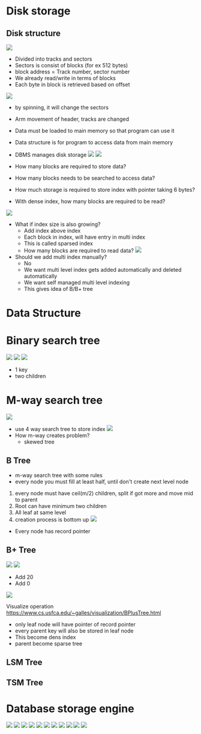 # Disk storage
## Disk structure 
![](assets/disk-structure.png)
- Divided into tracks and sectors
- Sectors is consist of blocks (for ex 512 bytes)
- block address = Track number, sector number
- We already read/write in terms of blocks
- Each byte in block is retrieved based on offset

![](assets/disk-read.png)
- by spinning, it will change the sectors
- Arm movement of header, tracks are changed
- Data must be loaded to main memory so that program can use it
- Data structure is for program to access data from main memory
- DBMS manages disk storage 
![](assets/table.png)
![](assets/column.png)

- How many blocks are required to store data?
- How many blocks needs to be searched to access data?
- How much storage is required to store index with pointer taking 6 bytes?
- With dense index, how many blocks are required to be read?

![](assets/need-for-index.png)

- What if index size is also growing?
    - Add index above index
    - Each block in index, will have entry in multi index
    - This is called sparsed index
    - How many blocks are required to read data?
![](assets/multi-level-index.png)
- Should we add multi index manually?
    - No
    - We want multi level index gets added automatically and deleted automatically
    - We want self managed multi level indexing 
    - This gives idea of B/B+ tree    
# Data Structure
# Binary search tree
![](assets/binary-search-tree.png)
![](assets/bst-skewed.png)
![](assets/bst-time-complexity.png)
- 1 key
- two children
# M-way search tree
![](assets/4-way-tree.png)
- use 4 way search tree to store index
![](assets/4-way-tree-index.png)
- How m-way creates problem?
    - skewed tree
## B Tree
- m-way search tree with some rules
- every node you must fill at least half, until don't create next level node
1.  every node must have ceil(m/2) children, split if got more and move mid to parent
2. Root can have minimum two children
3. All leaf at same level
4. creation process is bottom up
![](assets/b-tree-index.png)
- Every node has record pointer
## B+ Tree

![](assets/b-plus-tree-order-5.png)
![](assets/b-plus-m-order.png)

- Add 20
- Add 0

![](assets/insert-b-plus.png)

Visualize operation https://www.cs.usfca.edu/~galles/visualization/BPlusTree.html

- only leaf node will have pointer of record pointer
- every parent key will also be stored in leaf node
- This become dens index
- parent become sparse tree
## LSM Tree
## TSM Tree
# Database storage engine
![](assets/db-engine.png)
![](assets/db-engine-2.png)
![](assets/my-isam.png)
![](assets/aria.png)
![](assets/inno-db.png)
![](assets/xtra-db.png)
![](assets/level-db.png)
![](assets/rocks-db.png)
![](assets/sql-lite.png)
![](assets/berkeley-db.png)
![](assets/db-engine-comparison.png)
